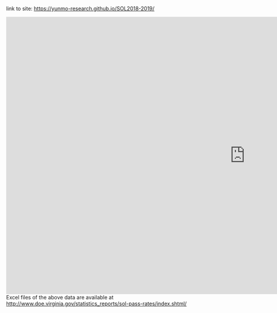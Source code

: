 
link to site: <a href="https://yunmo-research.github.io/SOL2018-2019/" target="_blank">https://yunmo-research.github.io/SOL2018-2019/</a>

<iframe src="https://public.tableau.com/shared/BJGYG2TSZ?:display_count=y&:origin=viz_share_link
amp;&:display_count=y&publish=yes&:origin=viz_share_link?:embed=y&amp;:display_count=yes&amp;publish=yes&amp;amp;:showVizHome=no" width="1290" height="750" scrolling="yes" class="iframe-class" frameborder="0"></iframe>

<br/>
Excel files of the above data are available at <a href="http://www.doe.virginia.gov/statistics_reports/sol-pass-rates/index.shtml" target="_blank">http://www.doe.virginia.gov/statistics_reports/sol-pass-rates/index.shtml/</a>
